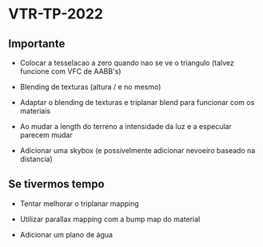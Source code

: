 # VTR-TP-2022

## Importante

- Colocar a tesselacao a zero quando nao se ve o triangulo (talvez funcione com VFC de AABB's)

- Blending de texturas (altura / e no mesmo)

- Adaptar o blending de texturas e triplanar blend para funcionar com os materiais

- Ao mudar a length do terreno a intensidade da luz e a especular parecem mudar

- Adicionar uma skybox (e possivelmente adicionar nevoeiro baseado na distancia)

## Se tivermos tempo

- Tentar melhorar o triplanar mapping

- Utilizar parallax mapping com a bump map do material

- Adicionar um plano de água
